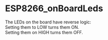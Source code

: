 # ESP8266_onBoardLeds

The LEDs on the board have reverse logic: <br>
Setting them to LOW turns them ON. <br>
Setting them on HIGH turns them OFF.
